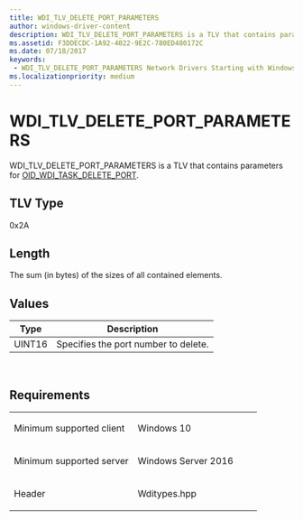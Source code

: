 ```yaml
---
title: WDI_TLV_DELETE_PORT_PARAMETERS
author: windows-driver-content
description: WDI_TLV_DELETE_PORT_PARAMETERS is a TLV that contains parameters for OID_WDI_TASK_DELETE_PORT.
ms.assetid: F3DDECDC-1A92-4022-9E2C-780ED480172C
ms.date: 07/18/2017
keywords:
 - WDI_TLV_DELETE_PORT_PARAMETERS Network Drivers Starting with Windows Vista
ms.localizationpriority: medium
---
```


# WDI\_TLV\_DELETE\_PORT\_PARAMETERS


WDI\_TLV\_DELETE\_PORT\_PARAMETERS is a TLV that contains parameters for [OID\_WDI\_TASK\_DELETE\_PORT](https://msdn.microsoft.com/library/windows/hardware/dn925950).

## TLV Type


0x2A

## Length


The sum (in bytes) of the sizes of all contained elements.

## Values


| Type   | Description                          |
|--------|--------------------------------------|
| UINT16 | Specifies the port number to delete. |

 

Requirements
------------

<table>
<colgroup>
<col width="50%" />
<col width="50%" />
</colgroup>
<tbody>
<tr class="odd">
<td><p>Minimum supported client</p></td>
<td><p>Windows 10</p></td>
</tr>
<tr class="even">
<td><p>Minimum supported server</p></td>
<td><p>Windows Server 2016</p></td>
</tr>
<tr class="odd">
<td><p>Header</p></td>
<td>Wditypes.hpp</td>
</tr>
</tbody>
</table>

 

 




